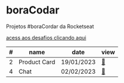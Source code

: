 # boraCodar

Projetos #boraCordar da Rocketseat

[acess aos desafios clicando aqui](https://boracodar.dev/)

<table>
      <thead>
        <tr>
          <th>#</th>
          <th>name</th>
          <th>date</th>
          <th>view</th>
        </tr>
      </thead>
      <tbody>
        <tr>
          <td>2</td>
          <td>Product Card</td>
          <td>19/01/2023</td>
          <td><a href="desafio-02">🔗</a></td>
        </tr>
        <tr>
          <td>4</td>
          <td>Chat</td>
          <td>02/02/2023</td>
          <td><a href="desafio-04">🔗</a></td>
        </tr>
      </tbody>
    </table>
